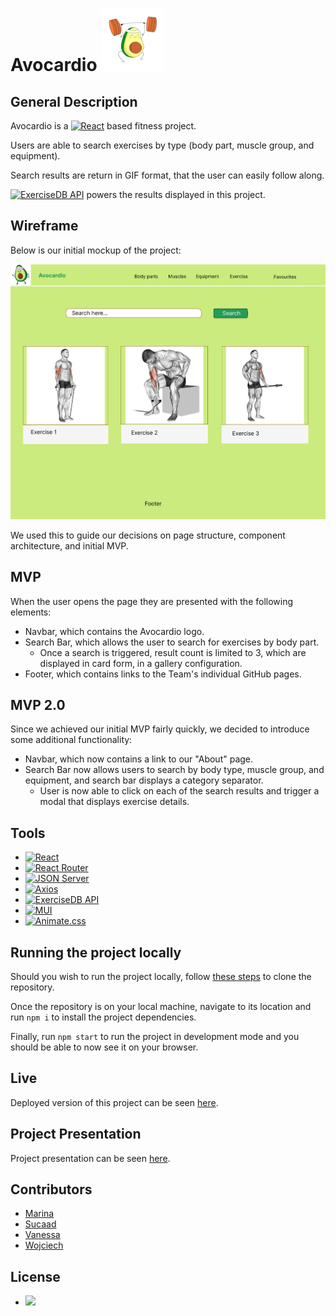# Avocardio <img src="./docs/logo.png"  width="100" height="100">

## General Description

Avocardio is a [![React](https://img.shields.io/badge/React-turquoise)](https://react.dev/) based fitness project.

Users are able to search exercises by type (body part, muscle group, and equipment).

Search results are return in GIF format, that the user can easily follow along.

[![ExerciseDB API](https://img.shields.io/badge/ExerciseDB-grey)](https://rapidapi.com/justin-WFnsXH_t6/api/exercisedb) powers the results displayed in this project.

## Wireframe

Below is our initial mockup of the project:

![wireframe](./docs/wireframe.jpg)

We used this to guide our decisions on page structure, component architecture, and initial MVP.

## MVP

When the user opens the page they are presented with the following elements:

- Navbar, which contains the Avocardio logo.
- Search Bar, which allows the user to search for exercises by body part.
  - Once a search is triggered, result count is limited to 3, which are displayed in card form, in a gallery configuration.
- Footer, which contains links to the Team's individual GitHub pages.

## MVP 2.0

Since we achieved our initial MVP fairly quickly, we decided to introduce some additional functionality:

- Navbar, which now contains a link to our "About" page.
- Search Bar now allows users to search by body type, muscle group, and equipment, and search bar displays a category separator.
  - User is now able to click on each of the search results and trigger a modal that displays exercise details.

## Tools

- [![React](https://img.shields.io/badge/React-turquoise)](https://react.dev/)
- [![React Router](https://img.shields.io/badge/React%20Router-red)](https://reactrouter.com/en/main)
- [![JSON Server](https://img.shields.io/badge/JSON%20Server-green)](https://github.com/typicode/json-server)
- [![Axios](https://img.shields.io/badge/Axios-purple)](https://axios-http.com/)
- [![ExerciseDB API](https://img.shields.io/badge/ExerciseDB-grey)](https://rapidapi.com/justin-WFnsXH_t6/api/exercisedb)
- [![MUI](https://img.shields.io/badge/Material%20UI-blue)](https://mui.com/)
- [![Animate.css](https://img.shields.io/badge/Animate.css-orange)](https://animate.style/)

## Running the project locally

Should you wish to run the project locally, follow [these steps](https://docs.github.com/en/repositories/creating-and-managing-repositories/cloning-a-repository) to clone the repository.

Once the repository is on your local machine, navigate to its location and run `npm i` to install the project dependencies.

Finally, run `npm start` to run the project in development mode and you should be able to now see it on your browser.

## Live

Deployed version of this project can be seen [here]().

## Project Presentation

Project presentation can be seen [here](https://docs.google.com/presentation/d/1ey4E9oBPxLmly65J8s72W0WljHtbvkLaLoKWw7G6NmY/edit?usp=share_link).

## Contributors

- [Marina](https://github.com/marinaongithub)
- [Sucaad](https://github.com/Sucaad-kulane)
- [Vanessa](https://github.com/vcdsc)
- [Wojciech](https://github.com/W-JK)

## License

- [![](https://img.shields.io/badge/MIT-blue)](https://choosealicense.com/licenses/)

<!-- # Getting Started with Create React App

This project was bootstrapped with [Create React App](https://github.com/facebook/create-react-app).

## Available Scripts

In the project directory, you can run:

### `npm start`

Runs the app in the development mode.\
Open [http://localhost:3000](http://localhost:3000) to view it in your browser.

The page will reload when you make changes.\
You may also see any lint errors in the console.

### `npm test`

Launches the test runner in the interactive watch mode.\
See the section about [running tests](https://facebook.github.io/create-react-app/docs/running-tests) for more information.

### `npm run build`

Builds the app for production to the `build` folder.\
It correctly bundles React in production mode and optimizes the build for the best performance.

The build is minified and the filenames include the hashes.\
Your app is ready to be deployed!

See the section about [deployment](https://facebook.github.io/create-react-app/docs/deployment) for more information.

### `npm run eject`

**Note: this is a one-way operation. Once you `eject`, you can't go back!**

If you aren't satisfied with the build tool and configuration choices, you can `eject` at any time. This command will remove the single build dependency from your project.

Instead, it will copy all the configuration files and the transitive dependencies (webpack, Babel, ESLint, etc) right into your project so you have full control over them. All of the commands except `eject` will still work, but they will point to the copied scripts so you can tweak them. At this point you're on your own.

You don't have to ever use `eject`. The curated feature set is suitable for small and middle deployments, and you shouldn't feel obligated to use this feature. However we understand that this tool wouldn't be useful if you couldn't customize it when you are ready for it.

## Learn More

You can learn more in the [Create React App documentation](https://facebook.github.io/create-react-app/docs/getting-started).

To learn React, check out the [React documentation](https://reactjs.org/).

### Code Splitting

This section has moved here: [https://facebook.github.io/create-react-app/docs/code-splitting](https://facebook.github.io/create-react-app/docs/code-splitting)

### Analyzing the Bundle Size

This section has moved here: [https://facebook.github.io/create-react-app/docs/analyzing-the-bundle-size](https://facebook.github.io/create-react-app/docs/analyzing-the-bundle-size)

### Making a Progressive Web App

This section has moved here: [https://facebook.github.io/create-react-app/docs/making-a-progressive-web-app](https://facebook.github.io/create-react-app/docs/making-a-progressive-web-app)

### Advanced Configuration

This section has moved here: [https://facebook.github.io/create-react-app/docs/advanced-configuration](https://facebook.github.io/create-react-app/docs/advanced-configuration)

### Deployment

This section has moved here: [https://facebook.github.io/create-react-app/docs/deployment](https://facebook.github.io/create-react-app/docs/deployment)

### `npm run build` fails to minify

This section has moved here: [https://facebook.github.io/create-react-app/docs/troubleshooting#npm-run-build-fails-to-minify](https://facebook.github.io/create-react-app/docs/troubleshooting#npm-run-build-fails-to-minify) -->
